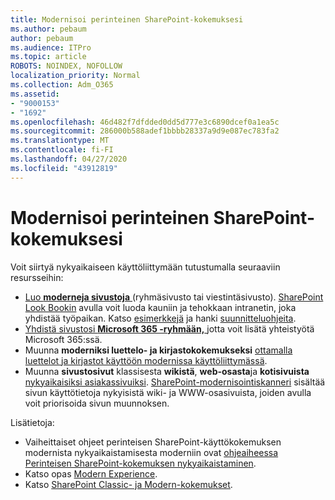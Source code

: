 ```yaml
---
title: Modernisoi perinteinen SharePoint-kokemuksesi
ms.author: pebaum
author: pebaum
ms.audience: ITPro
ms.topic: article
ROBOTS: NOINDEX, NOFOLLOW
localization_priority: Normal
ms.collection: Adm_O365
ms.assetid:
- "9000153"
- "1692"
ms.openlocfilehash: 46d482f7dfdded0dd5d777e3c6890dcef0a1ea5c
ms.sourcegitcommit: 286000b588adef1bbbb28337a9d9e087ec783fa2
ms.translationtype: MT
ms.contentlocale: fi-FI
ms.lasthandoff: 04/27/2020
ms.locfileid: "43912819"
---
```

# <a name="modernize-your-classic-sharepoint-experience"></a>Modernisoi perinteinen SharePoint-kokemuksesi

Voit siirtyä nykyaikaiseen käyttöliittymään tutustumalla seuraaviin resursseihin:

- [Luo **moderneja sivustoja** ](https://support.office.com/article/create-a-team-site-in-sharepoint-ef10c1e7-15f3-42a3-98aa-b5972711777d) (ryhmäsivusto tai viestintäsivusto). [SharePoint Look Bookin](https://lookbook.microsoft.com/assets/SharePoint_lookbook_2019.pdf) avulla voit luoda kauniin ja tehokkaan intranetin, joka yhdistää työpaikan. Katso [esimerkkejä](https://lookbook.microsoft.com/) ja hanki [suunnitteluohjeita](https://spdesign.azurewebsites.net/).
- [Yhdistä sivustosi **Microsoft 365 -ryhmään,** ](https://docs.microsoft.com/sharepoint/dev/transform/modernize-connect-to-office365-group) jotta voit lisätä yhteistyötä Microsoft 365:ssä.
- Muunna **moderniksi luettelo- ja kirjastokokemukseksi** [ottamalla luettelot ja kirjastot käyttöön modernissa käyttöliittymässä](https://docs.microsoft.com/sharepoint/dev/transform/modernize-userinterface-lists-and-libraries).
- Muunna **sivustosivut** klassisesta **wikistä**, **web-osasta**ja **kotisivuista** [nykyaikaisiksi asiakassivuiksi](https://docs.microsoft.com/sharepoint/dev/transform/modernize-userinterface-site-pages). [SharePoint-modernisointiskanneri](https://docs.microsoft.com/sharepoint/dev/transform/modernize-scanner) sisältää sivun käyttötietoja nykyisistä wiki- ja WWW-osasivuista, joiden avulla voit priorisoida sivun muunnoksen.

Lisätietoja:

- Vaiheittaiset ohjeet perinteisen SharePoint-käyttökokemuksen modernista nykyaikaistamisesta moderniin ovat [ohjeaiheessa Perinteisen SharePoint-kokemuksen nykyaikaistaminen](https://docs.microsoft.com/sharepoint/dev/transform/modernize-classic-sites).
- Katso opas [Modern Experience](https://docs.microsoft.com/sharepoint/guide-to-sharepoint-modern-experience).
- Katso [SharePoint Classic- ja Modern-kokemukset](https://support.office.com/article/sharepoint-classic-and-modern-experiences-5725c103-505d-4a6e-9350-300d3ec7d73f).
